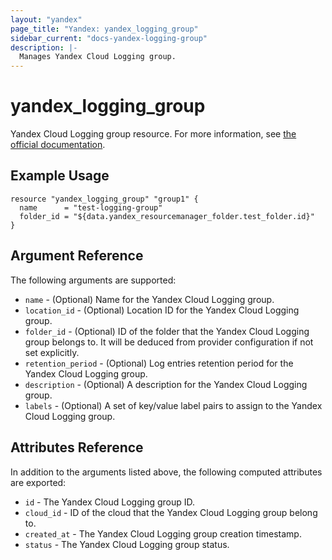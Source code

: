 ```yaml
---
layout: "yandex"
page_title: "Yandex: yandex_logging_group"
sidebar_current: "docs-yandex-logging-group"
description: |-
  Manages Yandex Cloud Logging group.
---
```


# yandex\_logging\_group

Yandex Cloud Logging group resource. For more information, see
[the official documentation](https://cloud.yandex.com/en/docs/logging/concepts/log-group).

## Example Usage

```hcl
resource "yandex_logging_group" "group1" {
  name      = "test-logging-group"
  folder_id = "${data.yandex_resourcemanager_folder.test_folder.id}"
}
```

## Argument Reference

The following arguments are supported:

* `name` - (Optional) Name for the Yandex Cloud Logging group.
* `location_id` - (Optional) Location ID for the Yandex Cloud Logging group.
* `folder_id` - (Optional) ID of the folder that the Yandex Cloud Logging group belongs to.
  It will be deduced from provider configuration if not set explicitly.
* `retention_period` - (Optional) Log entries retention period for the Yandex Cloud Logging group.
* `description` - (Optional) A description for the Yandex Cloud Logging group.
* `labels` - (Optional) A set of key/value label pairs to assign to the Yandex Cloud Logging group.

## Attributes Reference

In addition to the arguments listed above, the following computed attributes are exported:

* `id` - The Yandex Cloud Logging group ID.
* `cloud_id` - ID of the cloud that the Yandex Cloud Logging group belong to.
* `created_at` - The Yandex Cloud Logging group creation timestamp.
* `status` - The Yandex Cloud Logging group status.
